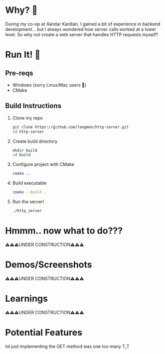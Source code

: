 # Why? 🗿
During my co-op at Xandar Kardian, I gained a bit of experience in backend development... but I always wondered how server calls worked at a lower level. So why _not_ create a web server that handles HTTP requests myself?

# Run It! 🙏

## Pre-reqs
- Windows (sorry Linux/Mac users 🥀)
- CMake

## Build Instructions
1. Clone my repo
   ```bash
   git clone https://github.com/leogmen/http-server.git
   cd http-server
2. Create build directory
   ```bash
   mkdir build
   cd build
3. Configure project with CMake
   ```bash
   cmake ..
5. Build executable
   ```bash
   cmake --build .
6. Run the server!
   ```bash
   ./http_server

# Hmmm.. now what to do???
⚠️⚠️⚠️UNDER CONSTRUCTION⚠️⚠️⚠️

# Demos/Screenshots
⚠️⚠️⚠️UNDER CONSTRUCTION⚠️⚠️⚠️

# Learnings
⚠️⚠️⚠️UNDER CONSTRUCTION⚠️⚠️⚠️

# Potential Features
lol just implementing the GET method was one too many T_T
